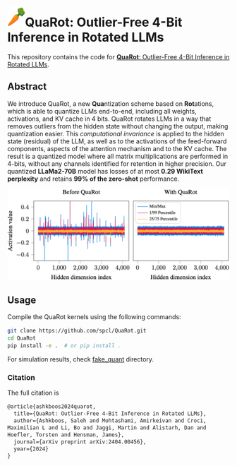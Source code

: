 
# <img src="img/carrot.png" alt="Your Image" width="40" height="45">QuaRot: Outlier-Free 4-Bit Inference in Rotated LLMs
This repository contains the code for [**QuaRot**: Outlier-Free 4-Bit Inference in Rotated LLMs](https://arxiv.org/abs/2404.00456).



## Abstract
We introduce QuaRot, a new **Qua**ntization scheme based on **Rot**ations, which is able to quantize LLMs end-to-end, including all weights, activations, and KV cache in 4 bits. QuaRot rotates LLMs in a way that removes outliers from the hidden state without changing the output, making quantization easier. This *computational invariance* is applied to the hidden state (residual) of the LLM, as well as to the activations of the feed-forward components, aspects of the attention mechanism and to the KV cache. The result is a quantized model where all matrix multiplications are performed in 4-bits, without any channels identified for retention in higher precision. Our quantized **LLaMa2-70B** model has losses of at most **0.29 WikiText perplexity** and retains **99% of the zero-shot** performance.

![Your Image](img/fig1.png)

## Usage


Compile the QuaRot kernels using the following commands:

```bash
git clone https://github.com/spcl/QuaRot.git
cd QuaRot
pip install -e .  # or pip install .
```

For simulation results, check [fake_quant](https://github.com/spcl/QuaRot/tree/main/fake_quant) directory.


### Citation 

The full citation is

```
@article{ashkboos2024quarot,
  title={QuaRot: Outlier-Free 4-Bit Inference in Rotated LLMs},
  author={Ashkboos, Saleh and Mohtashami, Amirkeivan and Croci, Maximilian L and Li, Bo and Jaggi, Martin and Alistarh, Dan and Hoefler, Torsten and Hensman, James},
  journal={arXiv preprint arXiv:2404.00456},
  year={2024}
}
```
